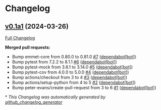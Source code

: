 # Changelog

## [v0.1a1](https://github.com/Matgenix/atomate2-turbomole/tree/v0.1a1) (2024-03-26)

[Full Changelog](https://github.com/Matgenix/atomate2-turbomole/compare/06e469674eb3ce3563278009cbbace15849b5fea...v0.1a1)

**Merged pull requests:**

- Bump emmet-core from 0.80.0 to 0.81.0 [\#7](https://github.com/Matgenix/atomate2-turbomole/pull/7) ([dependabot[bot]](https://github.com/apps/dependabot))
- Bump pytest from 7.2.2 to 8.1.1 [\#6](https://github.com/Matgenix/atomate2-turbomole/pull/6) ([dependabot[bot]](https://github.com/apps/dependabot))
- Bump pytest-mock from 3.6.1 to 3.14.0 [\#5](https://github.com/Matgenix/atomate2-turbomole/pull/5) ([dependabot[bot]](https://github.com/apps/dependabot))
- Bump pytest-cov from 4.0.0 to 5.0.0 [\#4](https://github.com/Matgenix/atomate2-turbomole/pull/4) ([dependabot[bot]](https://github.com/apps/dependabot))
- Bump actions/checkout from 3 to 4 [\#3](https://github.com/Matgenix/atomate2-turbomole/pull/3) ([dependabot[bot]](https://github.com/apps/dependabot))
- Bump actions/setup-python from 4 to 5 [\#2](https://github.com/Matgenix/atomate2-turbomole/pull/2) ([dependabot[bot]](https://github.com/apps/dependabot))
- Bump peter-evans/create-pull-request from 3 to 6 [\#1](https://github.com/Matgenix/atomate2-turbomole/pull/1) ([dependabot[bot]](https://github.com/apps/dependabot))



\* *This Changelog was automatically generated by [github_changelog_generator](https://github.com/github-changelog-generator/github-changelog-generator)*
